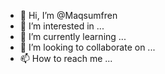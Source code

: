 - 👋 Hi, I’m @Maqsumfren
- 👀 I’m interested in ...
- 🌱 I’m currently learning ...
- 💞️ I’m looking to collaborate on ...
- 📫 How to reach me ...

<!---
Maqsumfren/Maqsumfren is a ✨ special ✨ repository because its `README.md` (this file) appears on your GitHub profile.
You can click the Preview link to take a look at your changes.
--->
